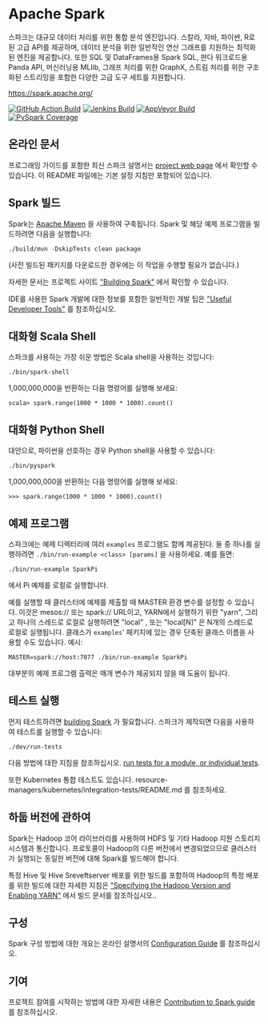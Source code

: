 # Apache Spark

스파크는 대규모 데이터 처리를 위한 통합 분석 엔진입니다. 스칼라, 자바, 파이썬, R로 된 고급 API를 제공하며, 데이터 분석을 위한 일반적인 연산 그래프를 지원하는 최적화된 엔진을 제공합니다. 또한 SQL 및 DataFrames용 Spark SQL, 판다 워크로드용 Panda API, 머신러닝용 MLlib, 그래프 처리를 위한 GraphX, 스트림 처리를 위한 구조화된 스트리밍을 포함한 다양한 고급 도구 세트를 지원합니다.

<https://spark.apache.org/>

[![GitHub Action Build](https://github.com/apache/spark/actions/workflows/build_and_test.yml/badge.svg?branch=master&event=push)](https://github.com/apache/spark/actions/workflows/build_and_test.yml?query=branch%3Amaster+event%3Apush)
[![Jenkins Build](https://amplab.cs.berkeley.edu/jenkins/job/spark-master-test-sbt-hadoop-3.2/badge/icon)](https://amplab.cs.berkeley.edu/jenkins/job/spark-master-test-sbt-hadoop-3.2)
[![AppVeyor Build](https://img.shields.io/appveyor/ci/ApacheSoftwareFoundation/spark/master.svg?style=plastic&logo=appveyor)](https://ci.appveyor.com/project/ApacheSoftwareFoundation/spark)
[![PySpark Coverage](https://codecov.io/gh/apache/spark/branch/master/graph/badge.svg)](https://codecov.io/gh/apache/spark)


## 온라인 문서

프로그래밍 가이드를 포함한 최신 스파크 설명서는 [project web page](https://spark.apache.org/documentation.html) 에서 확인할 수 있습니다.
이 README 파일에는 기본 설정 지침만 포함되어 있습니다.

## Spark 빌드

Spark는 [Apache Maven](https://maven.apache.org/) 을 사용하여 구축됩니다.
Spark 및 해당 예제 프로그램을 빌드하려면 다음을 실행합니다:

    ./build/mvn -DskipTests clean package

(사전 빌드된 패키지를 다운로드한 경우에는 이 작업을 수행할 필요가 없습니다.)

자세한 문서는 프로젝트 사이트 ["Building Spark"](https://spark.apache.org/docs/latest/building-spark.html) 에서 확인할 수 있습니다.

IDE를 사용한 Spark 개발에 대한 정보를 포함한 일반적인 개발 팁은 ["Useful Developer Tools"](https://spark.apache.org/developer-tools.html) 를 참조하십시오.

## 대화형 Scala Shell

스파크를 사용하는 가장 쉬운 방법은 Scala shell을 사용하는 것입니다:

    ./bin/spark-shell

1,000,000,000을 반환하는 다음 명령어를 실행해 보세요:

    scala> spark.range(1000 * 1000 * 1000).count()

## 대화형 Python Shell

대안으로, 파이썬을 선호하는 경우 Python shell을 사용할 수 있습니다:

    ./bin/pyspark

1,000,000,000을 반환하는 다음 명령어를 실행해 보세요:

    >>> spark.range(1000 * 1000 * 1000).count()

## 예제 프로그램

스파크에는 예제 디렉터리에 여러 `examples` 프로그램도 함께 제공된다.
둘 중 하나를 실행하려면 `./bin/run-example <class> [params]` 을 사용하세요. 예를 들면:

    ./bin/run-example SparkPi

에서 Pi 예제를 로컬로 실행합니다.

예를 실행할 때 클러스터에 예제를 제출할 때 MASTER 환경 변수를 설정할 수 있습니다. 
이것은 mesos:// 또는 spark:// URL이고, YARN에서 실행하기 위한 "yarn", 그리고 하나의 스레드로 로컬로 실행하려면 "local" , 또는 "local[N]" 은 N개의 스레드로 로컬로 실행됩니다. 클래스가 `examples`' 패키지에 있는 경우 단축된 클래스 이름을 사용할 수도 있습니다. 예시:

    MASTER=spark://host:7077 ./bin/run-example SparkPi

대부분의 예제 프로그램 츨력은 매개 변수가 제공되지 않을 때 도움이 됩니다.

## 테스트 실행

먼저 테스트하려면 [building Spark](#building-spark) 가 필요합니다.
스파크가 제작되면 다음을 사용하여 테스트를 실행할 수 있습니다:

    ./dev/run-tests

다음 방법에 대한 지침을 참조하십시오.
[run tests for a module, or individual tests](https://spark.apache.org/developer-tools.html#individual-tests).

또한 Kubernetes 통합 테스트도 있습니다. resource-managers/kubernetes/integration-tests/README.md 를 참조하세요.

## 하둡 버전에 관하여

Spark는 Hadoop 코어 라이브러리를 사용하여 HDFS 및 기타 Hadoop 지원 스토리지 시스템과 통신합니다. 프로토콜이 Hadoop의 다른 버전에서 변경되었으므로 클러스터가 실행되는 동일한 버전에 대해 Spark를 빌드해야 합니다.

특정 Hive 및 Hive Sreveftserver 배포를 위한 빌드를 포함하여 Hadoop의 특정 배포를 위한 빌드에 대한 자세한 지침은
["Specifying the Hadoop Version and Enabling YARN"](https://spark.apache.org/docs/latest/building-spark.html#specifying-the-hadoop-version-and-enabling-yarn) 에서 빌드 문서를 참조하십시오..

## 구성

Spark 구성 방법에 대한 개요는 온라인 설명서의 [Configuration Guide](https://spark.apache.org/docs/latest/configuration.html) 를 참조하십시오.

## 기여

프로젝트 참여를 시작하는 방법에 대한 자세한 내용은 [Contribution to Spark guide](https://spark.apache.org/contributing.html) 를 참조하십시오.
